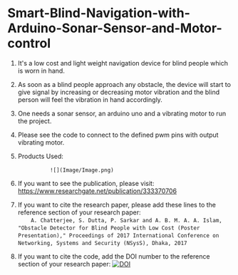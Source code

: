 # Smart-Blind-Navigation-with-Arduino-Sonar-Sensor-and-Motor-control
  1. It's a low cost and light weight navigation device for blind people which is worn in hand.<br>
  2. As soon as a blind people approach any obstacle, the device will start to give signal by increasing or decreasing motor        vibration and the blind person will feel the vibration in hand accordingly.<br>
  3. One needs a sonar sensor, an arduino uno and a vibrating motor to run the project.<br>
  4. Please see the code to connect to the defined pwm pins with output vibrating motor.<br>
  5. Products Used:
                   
                   ![](Image/Image.png)
  6. If you want to see the publication, please visit: https://www.researchgate.net/publication/333370706<br />
  7. If you want to cite the research paper, please add these lines to the reference section of your research paper:<br />
`    A. Chatterjee, S. Dutta, P. Sarkar and A. B. M. A. A. Islam, "Obstacle Detector for Blind
     People with Low Cost (Poster Presentation)," Proceedings of 2017 International
     Conference on Networking, Systems and Security (NSysS), Dhaka, 2017`<br />
  8. If you want to cite the code, add the DOI number to the reference section of your research paper: 
     [![DOI](https://zenodo.org/badge/224455529.svg)](https://zenodo.org/badge/latestdoi/224455529)

